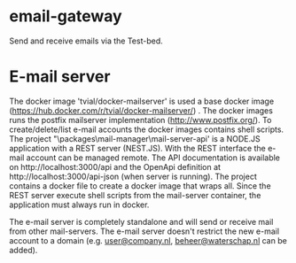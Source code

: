 # email-gateway
Send and receive emails via the Test-bed.



# E-mail server 

The docker image 'tvial/docker-mailserver' is used a base docker image (<https://hub.docker.com/r/tvial/docker-mailserver/>) . The docker images runs the postfix mailserver implementation (<http://www.postfix.org/>). To create/delete/list e-mail accounts the docker images contains shell scripts. The project "\packages\mail-manager\mail-server-api' is a NODE.JS application with a REST server (NEST.JS).  With the REST interface the e-mail account can be managed remote. The API documentation is available on http://localhost:3000/api and the OpenApi definition at http://localhost:3000/api-json (when server is running). The project contains a docker file to create a docker image that wraps all. Since the REST server execute shell scripts from the mail-server container, the application must always run in docker. 

The e-mail server is completely standalone and will send or receive mail from other mail-servers. The e-mail server doesn't restrict the new e-mail account to a domain (e.g. user@company.nl, beheer@waterschap.nl can be added).  